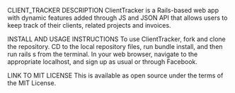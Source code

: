 CLIENT_TRACKER DESCRIPTION ClientTracker is a Rails-based web app with dynamic features added through JS and JSON API that allows users to keep track of their clients, related projects and invoices.

INSTALL AND USAGE INSTRUCTIONS To use ClientTracker, fork and clone the repository. CD to the local repository files, run bundle install, and then run rails s from the terminal. In your web browser, navigate to the appropriate localhost, and sign up as usual or through Facebook.

LINK TO MIT LICENSE This is available as open source under the terms of the MIT License.
